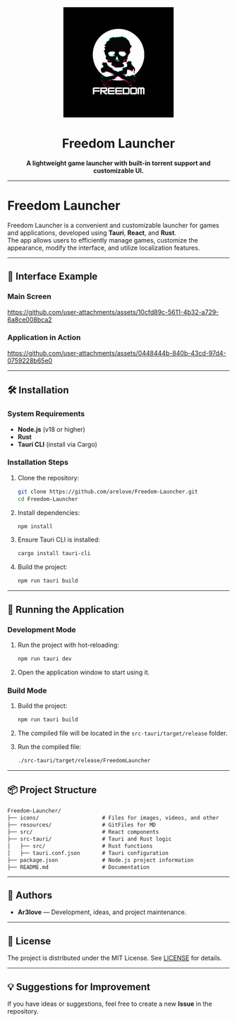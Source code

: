 
<div align="center"> <img src="/resources/icon.gif" width="250px" height="250px" /> <h1 align="center">Freedom Launcher</h1> <p align="center"> <strong>A lightweight game launcher with built-in torrent support and customizable UI.</strong> </p> </div>

---

# Freedom Launcher

Freedom Launcher is a convenient and customizable launcher for games and applications, developed using **Tauri**, **React**, and **Rust**.  
The app allows users to efficiently manage games, customize the appearance, modify the interface, and utilize localization features.

---

## 📸 Interface Example

### Main Screen

https://github.com/user-attachments/assets/10cfd89c-5611-4b32-a729-6a8ce008bca2

### Application in Action

https://github.com/user-attachments/assets/0448444b-840b-43cd-97d4-0759228b65e0

---

## 🛠️ Installation

### System Requirements

- **Node.js** (v18 or higher)
- **Rust**
- **Tauri CLI** (install via Cargo)

### Installation Steps

1. Clone the repository:
    
    ```bash
    git clone https://github.com/arelove/Freedom-Launcher.git
    cd Freedom-Launcher
    ```
    
2. Install dependencies:
    
    ```bash
    npm install
    ```
    
3. Ensure Tauri CLI is installed:
    
    ```bash
    cargo install tauri-cli
    ```
    
4. Build the project:
    
    ```bash
    npm run tauri build
    ```
    

---

## 🏃 Running the Application

### Development Mode

1. Run the project with hot-reloading:
    
    ```bash
    npm run tauri dev
    ```
    
2. Open the application window to start using it.
    

### Build Mode

1. Build the project:
    
    ```bash
    npm run tauri build
    ```
    
2. The compiled file will be located in the `src-tauri/target/release` folder.
    
3. Run the compiled file:
    
    ```bash
    ./src-tauri/target/release/FreedomLauncher
    ```
    

---

## 📦 Project Structure

```plaintext
Freedom-Launcher/
├── icons/                    # Files for images, videos, and other 
├── resources/                # GitFiles for MD
├── src/                      # React components
├── src-tauri/                # Tauri and Rust logic
│   ├── src/                  # Rust functions
│   ├── tauri.conf.json       # Tauri configuration
├── package.json              # Node.js project information
├── README.md                 # Documentation
```

---

## 👥 Authors

- **Ar3love** — Development, ideas, and project maintenance.

---

## 📜 License

The project is distributed under the MIT License. See [LICENSE](https://chatgpt.com/c/LICENSE) for details.

---

## 💡 Suggestions for Improvement

If you have ideas or suggestions, feel free to create a new **Issue** in the repository.
